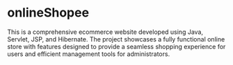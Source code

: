 # onlineShopee
This is a comprehensive ecommerce website developed using Java, Servlet, JSP, and Hibernate. The project showcases a fully functional online store with features designed to provide a seamless shopping experience for users and efficient management tools for administrators.
